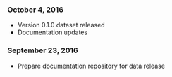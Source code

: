 ### October 4, 2016

- Version 0.1.0 dataset released
- Documentation updates

### September 23, 2016

- Prepare documentation repository for data release

